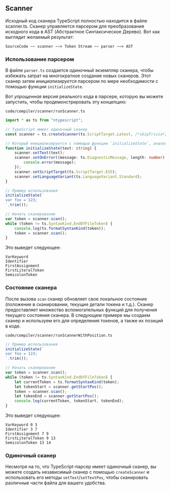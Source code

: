 ## Scanner

Исходный код сканера TypeScript полностью находится в файле scanner.ts. Сканер управляется парсером для преобразования исходного кода в AST (Абстрактное Синтаксическое Дерево). Вот как выглядит желаемый результат:

```
SourceCode ~~ scanner ~~> Token Stream ~~ parser ~~> AST
```

### Использование парсером
В файле `parser.ts` создается *одиночный* экземпляр сканера, чтобы избежать затрат на многократное создание новых сканеров. Этот сканер затем *инициализируется* парсером по мере необходимости с помощью функции `initializeState`.

Вот *упрощенная* версия реального кода в парсере, которую вы можете запустить, чтобы продемонстрировать эту концепцию:

`code/compiler/scanner/runScanner.ts`
```ts
import * as ts from "ntypescript";

// TypeScript имеет одиночный сканер
const scanner = ts.createScanner(ts.ScriptTarget.Latest, /*skipTrivia*/ true);

// Который инициализируется с помощью функции `initializeState`, аналогично:
function initializeState(text: string) {
    scanner.setText(text);
    scanner.setOnError((message: ts.DiagnosticMessage, length: number) => {
        console.error(message);
    });
    scanner.setScriptTarget(ts.ScriptTarget.ES5);
    scanner.setLanguageVariant(ts.LanguageVariant.Standard);
}

// Пример использования
initializeState(`
var foo = 123;
`.trim());

// Начать сканирование
var token = scanner.scan();
while (token != ts.SyntaxKind.EndOfFileToken) {
    console.log(ts.formatSyntaxKind(token));
    token = scanner.scan();
}

```

Это выведет следующее:

```
VarKeyword
Identifier
FirstAssignment
FirstLiteralToken
SemicolonToken
```

### Состояние сканера
После вызова `scan` сканер обновляет свое локальное состояние (положение в сканировании, текущие детали токена и т.д.). Сканер предоставляет множество вспомогательных функций для получения текущего состояния сканера. В следующем примере мы создаем сканер и используем его для определения токенов, а также их позиций в коде.

`code/compiler/scanner/runScannerWithPosition.ts`
```ts
// Пример использования
initializeState(`
var foo = 123;
`.trim());

// Начать сканирование
var token = scanner.scan();
while (token != ts.SyntaxKind.EndOfFileToken) {
    let currentToken = ts.formatSyntaxKind(token);
    let tokenStart = scanner.getStartPos();
    token = scanner.scan();
    let tokenEnd = scanner.getStartPos();
    console.log(currentToken, tokenStart, tokenEnd);
}
```

Это выведет следующее:
```
VarKeyword 0 3
Identifier 3 7
FirstAssignment 7 9
FirstLiteralToken 9 13
SemicolonToken 13 14
```

### Одиночный сканер
Несмотря на то, что TypeScript-парсер имеет одиночный сканер, вы можете создать независимый сканер с помощью `createScanner` и использовать его методы `setText`/`setTextPos`, чтобы сканировать различные части файла для вашего удобства.
